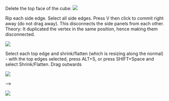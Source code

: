 
Delete the top face of the cube:
![](https://i.imgur.com/LHcKQNP.png)

Rip each side edge. Select all side edges. Press V then click to commit right away (do not drag away). This disconnects the side panels from each other. Theory: It duplicated the vertex in the same position, hence making them disconnected.

![](https://i.imgur.com/pNhYRP2.png)

Select each top edge and shrink/flatten (which is resizing along the normal) - with the top edges selected, press ALT+S, or press SHIFT+Space and select Shrink/Flatten. Drag outwards

![](https://i.imgur.com/kV9AvMD.png)

-->

![](https://i.imgur.com/2K5czeT.png)

